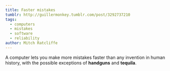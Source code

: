 ```yaml
---
title: Faster mistakes
tumblr: http://guillermonkey.tumblr.com/post/3292737210
tags:
  - computers
  - mistakes
  - software
  - reliability
author: Mitch Ratcliffe
---
```


A computer lets you make more mistakes faster than any invention in human history, with the possible exceptions of **handguns** and **tequila**.

